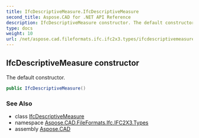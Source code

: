 ```yaml
---
title: IfcDescriptiveMeasure.IfcDescriptiveMeasure
second_title: Aspose.CAD for .NET API Reference
description: IfcDescriptiveMeasure constructor. The default constructor
type: docs
weight: 10
url: /net/aspose.cad.fileformats.ifc.ifc2x3.types/ifcdescriptivemeasure/ifcdescriptivemeasure/
---
```

## IfcDescriptiveMeasure constructor

The default constructor.

```csharp
public IfcDescriptiveMeasure()
```

### See Also

* class [IfcDescriptiveMeasure](../)
* namespace [Aspose.CAD.FileFormats.Ifc.IFC2X3.Types](../../ifcdescriptivemeasure/)
* assembly [Aspose.CAD](../../../)


